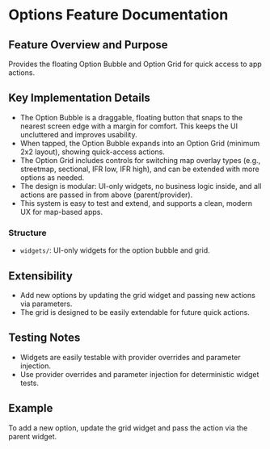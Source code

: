
# Options Feature Documentation

## Feature Overview and Purpose
Provides the floating Option Bubble and Option Grid for quick access to app actions.

## Key Implementation Details
- The Option Bubble is a draggable, floating button that snaps to the nearest screen edge with a margin for comfort. This keeps the UI uncluttered and improves usability.
- When tapped, the Option Bubble expands into an Option Grid (minimum 2x2 layout), showing quick-access actions.
- The Option Grid includes controls for switching map overlay types (e.g., streetmap, sectional, IFR low, IFR high), and can be extended with more options as needed.
- The design is modular: UI-only widgets, no business logic inside, and all actions are passed in from above (parent/provider).
- This system is easy to test and extend, and supports a clean, modern UX for map-based apps.

### Structure
- `widgets/`: UI-only widgets for the option bubble and grid.

## Extensibility
- Add new options by updating the grid widget and passing new actions via parameters.
- The grid is designed to be easily extendable for future quick actions.

## Testing Notes
- Widgets are easily testable with provider overrides and parameter injection.
- Use provider overrides and parameter injection for deterministic widget tests.

## Example
To add a new option, update the grid widget and pass the action via the parent widget.
